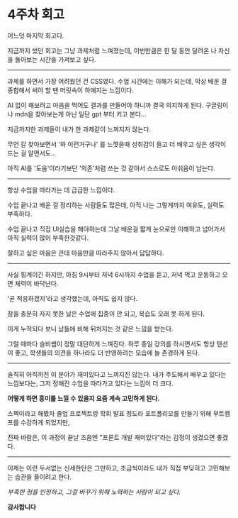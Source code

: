 # 4주차 회고

어느덧 마지막 회고다.

지금까지 썼던 회고는 그냥 과제처럼 느껴졌는데, 이번만큼은 한 달 동안 달려온 나 자신을 돌아보는 시간을 가져보고 싶다.

---

과제를 하면서 가장 어려웠던 건 CSS였다. 수업 시간에는 이해가 되는데, 막상 배운 걸 종합해서 써야 할 땐 머릿속이 하얘지는 느낌이다.

AI 없이 해보려고 마음을 먹어도 결과를 만들어야 하니까 결국 의지하게 된다. 구글링이나 mdn을 찾아보는게 아닌 일단 gpt 부터 키고 본다...

지금까지한 과제들이 내가 한 과제같이 느껴지지 않는다.

무언 갈 찾아보면서 '와 이런거구나' 를 느꼇을때 성취감이 들고 더 배우고 싶은 생각이 드는 걸 알면서도...

아직 AI를 '도움'이라기보단 '의존'처럼 쓰는 것 같아서 스스로도 아쉬움이 남는다.

---

항상 수업을 따라가는 데 급급한 느낌이다.

수업 끝나고 배운 걸 정리하는 사람들도 많은데, 아직 나는 그렇게까지 여유도, 실력도 부족하다.

수업 끝나고 직접 UI실습을 해야하는데 그날 배운걸 짧게 눈으로만 이해하고 넘어가서 아직 실력이 많이 부족한것같다.

잘하고 싶은 마음은 큰데 마음만큼 따라주지 않아서 답답하다.

---

사실 핑계이긴 하지만, 아침 9시부터 저녁 6시까지 수업을 듣고, 저녁 먹고 운동하고 오면 체력이 바닥난다.

'곧 적응하겠지'라고 생각했는데, 아직도 쉽지 않다.

잠을 충분히 자지 못한 날은 수업에 집중이 안 되고, 복습도 오래 못 하게 된다.

이게 누적되다 보니 남들에 비해 뒤처지는 것 같은 느낌을 받는다.

그럴 때마다 슬비쌤이 정말 대단하게 느껴진다. 하루 종일 강의를 하시면서도 항상 텐션이 좋고, 학생들의 의견을 하나라도 더 반영하려는 모습에 늘 존경하게 된다.

---

솔직히 아직까진 이 분야가 재미있다고 느껴지진 않는다. 내가 주도해서 배우고 있다는 느낌보다는, 그저 정해진 수업을 따라가고 있다는 느낌이 더 크다.

**어떻게 하면 흥미를 느낄 수 있을지 요즘 계속 고민하게 된다.**

스펙이라고 해봤자 졸업 프로젝트랑 학회 발표 정도라 포트폴리오를 만들기 위해 부트캠프를 수강하게 되었지만,

진짜 바람은, 이 과정이 끝날 즈음엔 "프론트 개발 재미있다"라는 감정이 생겼으면 좋겠다.

---

이제는 이런 두서없는 신세한탄은 그만하고, 조금씩이라도 내가 직접 부딪히고 고민해보는 습관을 들이려고 한다.

_부족한 점을 인정하고, 그걸 바꾸기 위해 노력하는 사람이 되고 싶다._

**감사합니다**
